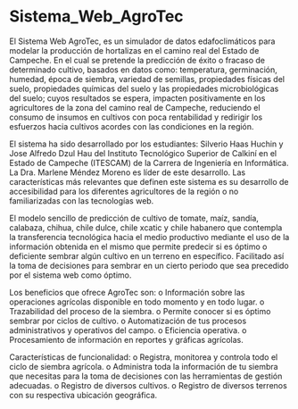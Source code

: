 # Sistema_Web_AgroTec
El Sistema Web AgroTec, es un simulador de datos edafoclimáticos para modelar
la producción de hortalizas en el camino real del Estado de Campeche. En el cual
se pretende la predicción de éxito o fracaso de determinado cultivo, basados en
datos como: temperatura, germinación, humedad, época de siembra, variedad de
semillas, propiedades físicas del suelo, propiedades químicas del suelo y las
propiedades microbiológicas del suelo; cuyos resultados se espera, impacten
positivamente en los agricultores de la zona del camino real de Campeche,
reduciendo el consumo de insumos en cultivos con poca rentabilidad y redirigir los
esfuerzos hacia cultivos acordes con las condiciones en la región.

El sistema ha sido desarrollado por los estudiantes: Silverio Haas Huchin y Jose
Alfredo Dzul Hau del Instituto Tecnológico Superior de Calkiní en el Estado de
Campeche (ITESCAM) de la Carrera de Ingeniería en Informática. La Dra. Marlene
Méndez Moreno es líder de este desarrollo. Las características más relevantes que
definen este sistema es su desarrollo de accesibilidad para los diferentes
agricultores de la región o no familiarizadas con las tecnologías web.

El modelo sencillo de predicción de cultivo de tomate, maíz, sandía, calabaza,
chihua, chile dulce, chile xcatic y chile habanero que contempla la transferencia
tecnológica hacia el medio productivo mediante el uso de la información obtenida
en el mismo que permite predecir si es óptimo o deficiente sembrar algún cultivo en
un terreno en específico. Facilitado así la toma de decisiones para sembrar en un
cierto periodo que sea precedido por el sistema web como óptimo.

Los beneficios que ofrece AgroTec son:
o Información sobre las operaciones agrícolas disponible en todo momento y
en todo lugar.
o Trazabilidad del proceso de la siembra.
o Permite conocer si es óptimo sembrar por ciclos de cultivo.
o Automatización de tus procesos administrativos y operativos del campo.
o Eficiencia operativa.
o Procesamiento de información en reportes y gráficas agrícolas.

Características de funcionalidad:
o Registra, monitorea y controla todo el ciclo de siembra agrícola.
o Administra toda la información de tu siembra que necesitas para la toma de
decisiones con las herramientas de gestión adecuadas.
o Registro de diversos cultivos.
o Registro de diversos terrenos con su respectiva ubicación geográfica.

